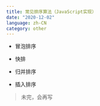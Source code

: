 ```yaml
---
title: 常见排序算法（JavaScript实现）
date: "2020-12-02"
language: zh-CN
category: other
---
```


- 冒泡排序

- 快排

- 归并排序

- 插入排序

> 未完，会再写
